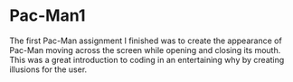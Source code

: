 # Pac-Man1
The first Pac-Man assignment I finished was to create the appearance of Pac-Man moving across the screen while opening and closing its mouth. This was a great introduction to coding in an entertaining why by creating illusions for the user. 

